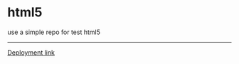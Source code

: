 html5
=====

use a simple repo for test html5
***
[Deployment link](http://emmanuellopezguerrero.com/Portfolio/#)
